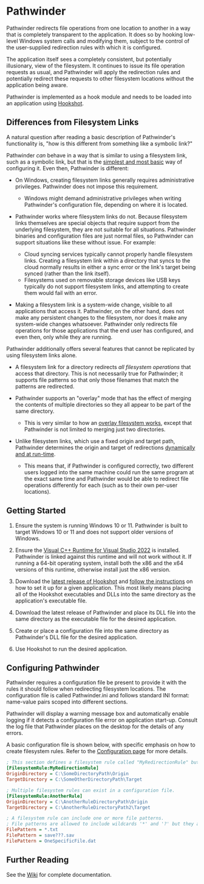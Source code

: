 # Pathwinder

Pathwinder redirects file operations from one location to another in a way that is completely transparent to the application. It does so by hooking low-level Windows system calls and modifying them, subject to the control of the user-supplied redirection rules with which it is configured.

The application itself sees a completely consistent, but potentially illusionary, view of the filesystem. It continues to issue its file operation requests as usual, and Pathwinder will apply the redirection rules and potentially redirect these requests to other filesystem locations without the application being aware.

Pathwinder is implemented as a hook module and needs to be loaded into an application using [Hookshot](https://github.com/samuelgr/Hookshot).

## Differences from Filesystem Links

A natural question after reading a basic description of Pathwinder's functionality is, "how is this different from something like a symbolic link?"

Pathwinder *can* behave in a way that is similar to using a filesystem link, such as a symbolic link, but that is the [simplest and most basic](https://github.com/samuelgr/Pathwinder/wiki/Mechanics-of-Filesystem-Rules#Entire-Directory-Replacement) way of configuring it. Even then, Pathwinder is different:

- On Windows, creating filesystem links generally requires administrative privileges. Pathwinder does not impose this requirement.
    - Windows might demand administrative privileges when writing Pathwinder's configuration file, depending on where it is located.

- Pathwinder works where filesystem links do not. Because filesystem links themselves are special objects that require support from the underlying filesystem, they are not suitable for all situations. Pathwinder binaries and configuration files are just normal files, so Pathwinder can support situations like these without issue. For example:
    - Cloud syncing services typically cannot properly handle filesystem links. Creating a filesystem link within a directory that syncs to the cloud normally results in either a sync error or the link's target being synced (rather than the link itself).
    - Filesystems used on removable storage devices like USB keys typically do not support filesystem links, and attempting to create them would fail with an error.

- Making a filesystem link is a system-wide change, visible to all applications that access it. Pathwinder, on the other hand, does not make any persistent changes to the filesystem, nor does it make any system-wide changes whatsoever. Pathwinder only redirects file operations for those applications that the end user has configured, and even then, only while they are running.

Pathwinder additionally offers several features that cannot be replicated by using filesystem links alone.

- A filesystem link for a directory redirects *all filesystem operations* that access that directory. This is not necessarily true for Pathwinder; it supports file patterns so that only those filenames that match the patterns are redirected.

- Pathwinder supports an "overlay" mode that has the effect of merging the contents of multiple directories so they all appear to be part of the same directory.
    - This is very similar to how an [overlay filesystem works](https://docs.kernel.org/filesystems/overlayfs.html#upper-and-lower), except that Pathwinder is not limited to merging just two directories.

- Unlike filesystem links, which use a fixed origin and target path, Pathwinder determines the origin and target of redirections [dynamically and at run-time](https://github.com/samuelgr/Pathwinder/wiki/Configuration#Dynamic-Reference-Resolution).
    - This means that, if Pathwinder is configured correctly, two different users logged into the same machine could run the same program at the exact same time and Pathwinder would be able to redirect file operations differently for each (such as to their own per-user locations).

## Getting Started

1. Ensure the system is running Windows 10 or 11. Pathwinder is built to target Windows 10 or 11 and does not support older versions of Windows.

1. Ensure the [Visual C++ Runtime for Visual Studio 2022](https://docs.microsoft.com/en-us/cpp/windows/latest-supported-vc-redist) is installed. Pathwinder is linked against this runtime and will not work without it. If running a 64-bit operating system, install both the x86 and the x64 versions of this runtime, otherwise install just the x86 version.

1. Download the [latest release of Hookshot](https://github.com/samuelgr/Hookshot/releases) and [follow the instructions](https://github.com/samuelgr/Hookshot/wiki/Getting-Started) on how to set it up for a given application. This most likely means placing all of the Hookshot executables and DLLs into the same directory as the application's executable file.

1. Download the latest release of Pathwinder and place its DLL file into the same directory as the executable file for the desired application.

1. Create or place a configuration file into the same directory as Pathwinder's DLL file for the desired application.

1. Use Hookshot to run the desired application.


## Configuring Pathwinder

Pathwinder requires a configuration file be present to provide it with the rules it should follow when redirecting filesystem locations.  The configuration file is called Pathwinder.ini and follows standard INI format: name-value pairs scoped into different sections.

Pathwinder will display a warning message box and automatically enable logging if it detects a configuration file error on application start-up. Consult the log file that Pathwinder places on the desktop for the details of any errors.

A basic configuration file is shown below, with specific emphasis on how to create filesystem rules. Refer to the [Configuration page](https://github.com/samuelgr/Pathwinder/wiki/Configuration) for more details.

```ini
; This section defines a filesystem rule called "MyRedirectionRule" but the actual name can be arbitrary.
[FilesystemRule:MyRedirectionRule]
OriginDirectory = C:\SomeDirectoryPath\Origin
TargetDirectory = C:\SomeOtherDirectoryPath\Target

; Multiple filesystem rules can exist in a configuration file.
[FilesystemRule:AnotherRule]
OriginDirectory = C:\AnotherRuleDirectoryPath\Origin
TargetDirectory = C:\AnotherRuleDirectoryPath2\Target

; A filesystem rule can include one or more file patterns.
; File patterns are allowed to include wildcards '*' and '?' but they are not regular expressions.
FilePattern = *.txt
FilePattern = save???.sav
FilePattern = OneSpecificFile.dat
```

## Further Reading

See the [Wiki](https://github.com/samuelgr/Pathwinder/wiki) for complete documentation.
